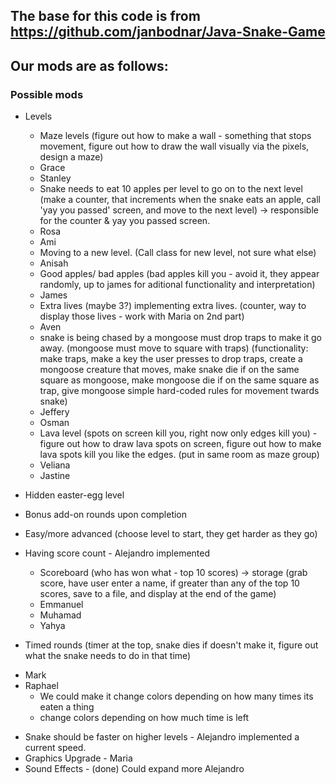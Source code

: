 ## The base for this code is from https://github.com/janbodnar/Java-Snake-Game

## Our mods are as follows: 

### Possible mods
* Levels
   * Maze levels (figure out how to make a wall - something that stops movement, figure out how to draw the wall visually via the pixels, design a maze)
   - Grace
   - Stanley
   * Snake needs to eat 10 apples per level to go on to the next level (make a counter, that increments when the snake eats an apple, call 'yay you passed' screen, and move to the next level) -> responsible for the counter & yay you passed screen.
   - Rosa
   - Ami
   * Moving to a new level.  (Call class for new level, not sure what else)
   - Anisah
   * Good apples/ bad apples (bad apples kill you - avoid it, they appear randomly, up to james for aditional functionality and interpretation)
   - James
   * Extra lives (maybe 3?) implementing extra lives. (counter, way to display those lives - work with Maria on 2nd part)  
   - Aven
   * snake is being chased by a mongoose must drop traps to make it go away. (mongoose must move to square with traps) (functionality: make traps, make a key the user presses to drop traps, create a mongoose creature that moves, make snake die if on the same square as mongoose, make mongoose die if on the same square as trap, give mongoose simple hard-coded rules for movement twards snake)
   - Jeffery
   - Osman

   * Lava level (spots on screen kill you, right now only edges kill you) - figure out how to draw lava spots on screen, figure out how to make lava spots kill you like the edges.  (put in same room as maze group)
   - Veliana
   - Jastine
 
 
 * Hidden easter-egg level
 * Bonus add-on rounds upon completion
 * Easy/more advanced (choose level to start, they get harder as they go)
   
* Having score count - Alejandro implemented
   * Scoreboard (who has won what - top 10 scores) -> storage (grab score, have user enter a name, if greater than any of the top 10 scores, save to a file, and display at the end of the game)
   - Emmanuel
   - Muhamad 
   - Yahya 

* Timed rounds (timer at the top, snake dies if doesn't make it, figure out what the snake needs to do in that time)
- Mark
- Raphael
   * We could make it change colors depending on how many times its eaten a thing
   * change colors depending on how much time is left




* Snake should be faster on higher levels - Alejandro implemented a current speed.
* Graphics Upgrade - Maria
* Sound Effects - (done) Could expand more Alejandro

